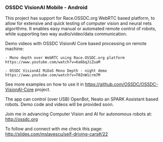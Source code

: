 ### OSSDC VisionAI Mobile - Android

This project has support for Race.OSSDC.org WebRTC based platform, to allow for extensive and quick testing of computer vision and neural nets algorithms.
It enables easy manual or automated remote control of robots, while supporting two way audio/video/data communication.

Demo videos with OSSDC VisionAI Core based processing on remote machine:

	- Mono depth over WebRTC using Race.OSSDC.org platform
	https://www.youtube.com/watch?v=6a6bqJiZuaM

	- OSSDC VisionAI MiDaS Mono Depth - night demo
	https://www.youtube.com/watch?v=T0ZnW1crm7M

See more examples on how to use it in https://github.com/OSSDC/OSSDC-VisionAI-Core project.

The app can control (over USB) OpenBot, Neato an SPARK Assistant based robots. Demo code and videos will be provided soon.

Join me in advancing Computer Vision and AI for autonomous robots at: http://ossdc.org

To follow and connect with me check this page:
http://slides.com/mslavescu/self-driving-cars#/22
